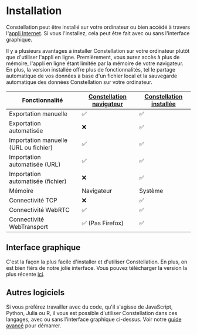 # Installation
Constellation peut être installé sur votre ordinateur ou bien accédé à travers l'[appli Internet](https://réseau-constellation.ca). Si vous l'installez, cela peut être fait avec ou sans l'interface graphique. 

Il y a plusieurs avantages à installer Constellation sur votre ordinateur plutôt que d'utiliser l'appli en ligne. Premièrement, vous aurez accès à plus de mémoire, l'appli en ligne étant limitée par la mémoire de votre navigateur. En plus, la version installée offre plus de fonctionnalités, tel le partage automatique de vos données à base d'un fichier local et la sauvegarde automatique des données Constellation sur votre ordinateur.

| Fonctionnalité | [Constellation navigateur](https://réseau-constellation.ca) | [Constellation installée](https://réseau-constellation.ca/téléchargements) |
| --- | ---- | --- |
| Exportation manuelle | ✅ | ✅ |
| Exportation automatisée | ❌ | ✅ |
| Importation manuelle (URL ou fichier) | ✅ | ✅ |
| Importation automatisée (URL) | ✅ | ✅ |
| Importation automatisée (fichier) | ❌ | ✅ |
| Mémoire | Navigateur | Système |
| Connectivité TCP | ❌ | ✅ |
| Connectivité WebRTC | ✅ | ✅ |
| Connectivité WebTransport | ✅ (Pas Firefox) | ✅ |

## Interface graphique
C'est la façon la plus facile d'installer et d'utiliser Constellation. En plus, on est bien fièrs de notre jolie interface. Vous pouvez télécharger la version la plus récente [ici](https://réseau-constellation.ca/téléchargements).

## Autres logiciels
Si vous préférez travailler avec du code, qu'il s'agisse de JavaScript, Python, Julia ou R, il vous est possible d'utiliser Constellation dans ces langages, avec ou sans l'interface graphique ci-dessus. Voir notre [guide avancé](../avancé/autresLangages/introduction.md) pour démarrer.
